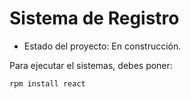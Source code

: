 <h1>Sistema de Registro</h1>

- Estado del proyecto: En construcción.

Para ejecutar el sistemas, debes poner: 

```rpm install react```

